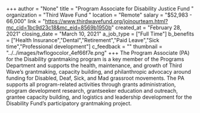 +++
author = "None"
title = "Program Associate for Disability Justice Fund "
organization = "Third Wave Fund "
location = "Remote"
salary = "$52,983 - 66,000"
link = "https://www.thirdwavefund.org/joinourteam.html?mc_cid=1bc9d23c18&mc_eid=8569b1950b"
created_at = "February 28, 2021"
closing_date = "March 10, 2021"
a_job_type = ["Full Time"]
b_benefits = ["Health Insurance","Dental","Retirement","Paid Leave","Sick time","Professional development"]
c_feedback = ""
thumbnail = "../../images/twflogocolor_4ef66f7e.png"
+++
The Program Associate (PA) for the Disability grantmaking program is a key member of the Programs Department and supports the health, maintenance, and growth of Third Wave’s grantmaking, capacity building, and philanthropic advocacy around funding for Disabled, Deaf, Sick, and Mad grassroot movements. The PA supports all program-related activities through grants administration, program development research, grantseeker education and outreach, grantee capacity building, and logistics and leadership development for the Disability Fund’s participatory grantmaking project.